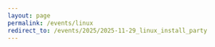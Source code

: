 ```yaml
---
layout: page
permalink: /events/linux
redirect_to: /events/2025/2025-11-29_linux_install_party
---
```

